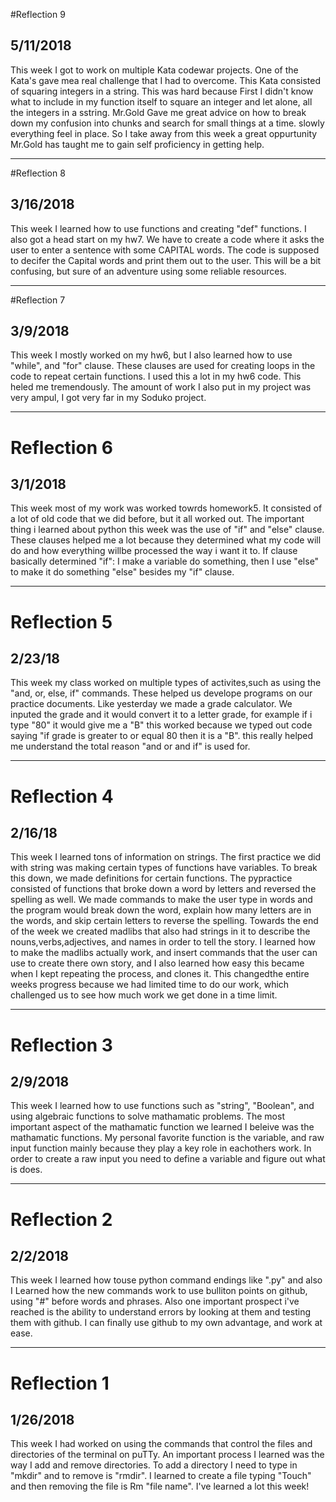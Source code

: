 #Reflection 9
## 5/11/2018
This week I got to work on multiple Kata codewar projects. One of the Kata's
gave mea real challenge that I had to overcome. This Kata consisted of squaring
integers in a string. This was hard because First I didn't know what to include
in my function itself to square an integer and let alone, all the integers in 
a sstring. Mr.Gold Gave me great advice on how to break down my confusion into chunks
and search for small things at a time. slowly everything feel in place. So I
take away from this week a great oppurtunity Mr.Gold has taught me to gain self
proficiency in getting help. 

---

#Reflection 8
## 3/16/2018
This week I learned how to use functions and creating "def" functions. 
I also got a head start on my hw7. We have to create a code where it asks
the user to enter a sentence with some CAPITAL words. The code is supposed
to decifer the Capital words and print them out to the user. This will be a bit confusing, but sure of an adventure using some reliable resources. 

---

#Reflection 7
## 3/9/2018
This week I mostly worked on my hw6, but I also learned how to use "while",
 and "for" clause. These clauses are used for creating loops in the code 
to repeat certain functions. I used this a lot in my hw6 code. This heled me 
tremendously. The amount of work I also put in my project was very ampul, I 
got very far in my Soduko project. 

---

# Reflection 6
## 3/1/2018
This week most of my work was worked towrds homework5. It consisted of a lot
of old code that we did before, but it all worked out. The important thing 
i learned about python this week was the use of "if" and "else" clause. These
clauses helped me a lot because they determined what my code will do and how everything willbe processed the way i want it to. If clause basically 
determined "if": I make a variable do something, then I use "else" to make it
do something "else" besides my "if" clause. 

---


# Reflection 5
## 2/23/18
This week my class worked on multiple types of activites,such as using the 
"and, or, else, if" commands. These helped us develope programs on our
 practice documents. Like yesterday we made a grade calculator. We inputed the
grade and it would convert it to a letter grade, for example if i type "80"
it would give me a "B" this worked because we typed out code saying
 "if grade is greater to or equal 80 then it is a "B". this really helped me 
understand the total reason "and or and if" is used for.

---

# Reflection 4
## 2/16/18
This week I learned tons of information on strings. The first practice we did 
with string was making certain types of functions have variables.
To break this down, we made definitions for certain functions.
The pypractice consisted of functions that broke down a word by letters and
reversed the spelling as well. We made commands to make the user type in words
and the program would break down the word, explain how many letters are in 
the words, and skip certain letters to reverse the spelling. Towards the end of
the week we created madlibs that also had strings in it to describe
the nouns,verbs,adjectives, and names in order to tell the story. I learned how to make the madlibs actually work, and insert commands
that the user can use to create there own story, and I also learned
how easy this became when I kept repeating the process, and clones it.
This changedthe entire weeks progress because we had limited time to do
our work, which challenged us to see how much work we get done in a time limit. 

---

# Reflection 3
## 2/9/2018
This week I learned how to use functions such as "string", "Boolean", and using algebraic functions to solve mathamatic problems. The most 
important aspect of the mathamatic function we learned I beleive was the mathamatic functions. My personal favorite function is the variable, and raw
input function mainly because they play a key role in eachothers work. In order to create a raw input you need to define a variable and figure out
what is does. 

---

# Reflection 2
## 2/2/2018
This week I learned how touse python command endings like ".py" and also I 
Learned how the new commands work to use bulliton points on github, using "#" before words and phrases.
Also one important prospect i've reached is the ability to understand errors by looking at them and testing them with github. I can finally use github to my own advantage, and work at ease.  

---

# Reflection 1
## 1/26/2018
This week I had worked on using the commands that control the files and directories of the terminal on puTTy.
An important process I learned was the way I add and remove directories. 
To add a directory I need to type in "mkdir" and to remove is "rmdir".
I learned to create a file typing "Touch" and then removing the file is Rm "file name".
I've learned a lot this week!


